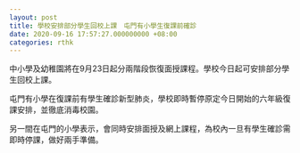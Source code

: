 ```yaml
---
layout: post
title: 學校安排部分學生回校上課　屯門有小學生復課前確診
date: 2020-09-16 17:57:27.000000000 +08:00
categories: rthk
---
```


中小學及幼稚園將在9月23日起分兩階段恢復面授課程。學校今日起可安排部分學生回校上課。

屯門有小學在復課前有學生確診新型肺炎，學校即時暫停原定今日開始的六年級復課安排，並徹底消毒校園。

另一間在屯門的小學表示，會同時安排面授及網上課程，為校內一旦有學生確診需即時停課，做好兩手準備。
